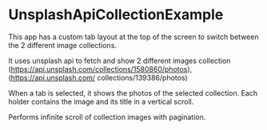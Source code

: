 # UnsplashApiCollectionExample

This app has a custom tab layout at the top of the screen to switch between the 2 different image collections. 

It uses unsplash api to fetch and show 2 different images collection (https://api.unsplash.com/collections/1580860/photos), (https://api.unsplash.com/
collections/139386/photos)

When a tab is selected, it shows the photos of the selected collection. Each holder contains the image and its title in a vertical scroll.

Performs infinite scroll of collection images with pagination.
